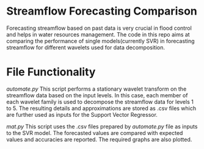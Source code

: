 # Streamflow Forecasting Comparison

Forecasting streamflow based on past data is very crucial in flood control and helps in water resources management. The code in this repo 
aims at comparing the performance of single models(currently SVR) in forecasting streamflow for different wavelets used for data
decomposition. 

# File Functionality
*automate.py*
  This script performs a stationary wavelet transform on the streamflow data based on the input levels. In this case, each member of each 
  wavelet family is used to decompose the streamflow data for levels 1 to 5. The resulting details and approximations are stored as .csv     files which are further used as inputs for the Support Vector Regressor. 
  
*mat.py*
  This script uses the .csv files prepared by *automate.py* file as inputs to the SVR model. The forecasted values are compared with
  expected values and accuracies are reported. The required graphs are also plotted. 

